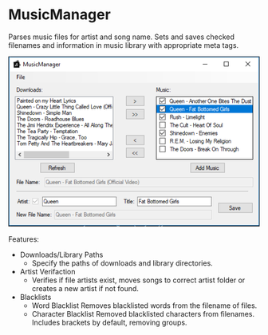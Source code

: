 # MusicManager
Parses music files for artist and song name. Sets and saves checked filenames and information in music library with appropriate meta tags.

![Screenshot](Images/Example.PNG)

Features:
  - Downloads/Library Paths
      - Specify the paths of downloads and library directories.
  - Artist Verifaction
      - Verifies if file artists exist, moves songs to correct artist folder or creates a new artist if not found.
  - Blacklists
      - Word Blacklist
          Removes blacklisted words from the filename of files.
      - Character Blacklist
          Removed blacklisted characters from filenames. Includes brackets by default, removing groups.      
  

